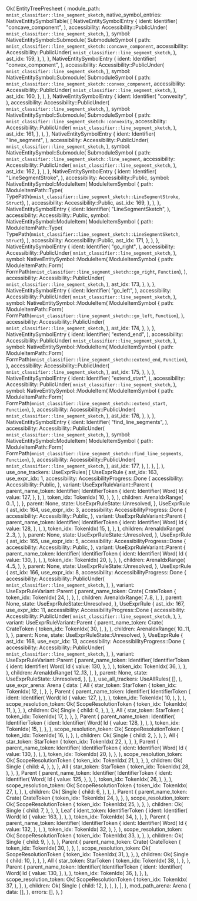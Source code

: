 Ok(
    EntityTreePresheet {
        module_path: `mnist_classifier::line_segment_sketch`,
        native_symbol_entries: NativeEntitySymbolTable(
            [
                NativeEntitySymbolEntry {
                    ident: Identifier(
                        "concave_component",
                    ),
                    accessibility: Accessibility::PublicUnder(
                        `mnist_classifier::line_segment_sketch`,
                    ),
                    symbol: NativeEntitySymbol::Submodule(
                        SubmoduleSymbol {
                            path: `mnist_classifier::line_segment_sketch::concave_component`,
                            accessibility: Accessibility::PublicUnder(
                                `mnist_classifier::line_segment_sketch`,
                            ),
                            ast_idx: 159,
                        },
                    ),
                },
                NativeEntitySymbolEntry {
                    ident: Identifier(
                        "convex_component",
                    ),
                    accessibility: Accessibility::PublicUnder(
                        `mnist_classifier::line_segment_sketch`,
                    ),
                    symbol: NativeEntitySymbol::Submodule(
                        SubmoduleSymbol {
                            path: `mnist_classifier::line_segment_sketch::convex_component`,
                            accessibility: Accessibility::PublicUnder(
                                `mnist_classifier::line_segment_sketch`,
                            ),
                            ast_idx: 160,
                        },
                    ),
                },
                NativeEntitySymbolEntry {
                    ident: Identifier(
                        "convexity",
                    ),
                    accessibility: Accessibility::PublicUnder(
                        `mnist_classifier::line_segment_sketch`,
                    ),
                    symbol: NativeEntitySymbol::Submodule(
                        SubmoduleSymbol {
                            path: `mnist_classifier::line_segment_sketch::convexity`,
                            accessibility: Accessibility::PublicUnder(
                                `mnist_classifier::line_segment_sketch`,
                            ),
                            ast_idx: 161,
                        },
                    ),
                },
                NativeEntitySymbolEntry {
                    ident: Identifier(
                        "line_segment",
                    ),
                    accessibility: Accessibility::PublicUnder(
                        `mnist_classifier::line_segment_sketch`,
                    ),
                    symbol: NativeEntitySymbol::Submodule(
                        SubmoduleSymbol {
                            path: `mnist_classifier::line_segment_sketch::line_segment`,
                            accessibility: Accessibility::PublicUnder(
                                `mnist_classifier::line_segment_sketch`,
                            ),
                            ast_idx: 162,
                        },
                    ),
                },
                NativeEntitySymbolEntry {
                    ident: Identifier(
                        "LineSegmentStroke",
                    ),
                    accessibility: Accessibility::Public,
                    symbol: NativeEntitySymbol::ModuleItem(
                        ModuleItemSymbol {
                            path: ModuleItemPath::Type(
                                TypePath(`mnist_classifier::line_segment_sketch::LineSegmentStroke`, `Struct`),
                            ),
                            accessibility: Accessibility::Public,
                            ast_idx: 169,
                        },
                    ),
                },
                NativeEntitySymbolEntry {
                    ident: Identifier(
                        "LineSegmentSketch",
                    ),
                    accessibility: Accessibility::Public,
                    symbol: NativeEntitySymbol::ModuleItem(
                        ModuleItemSymbol {
                            path: ModuleItemPath::Type(
                                TypePath(`mnist_classifier::line_segment_sketch::LineSegmentSketch`, `Struct`),
                            ),
                            accessibility: Accessibility::Public,
                            ast_idx: 171,
                        },
                    ),
                },
                NativeEntitySymbolEntry {
                    ident: Identifier(
                        "go_right",
                    ),
                    accessibility: Accessibility::PublicUnder(
                        `mnist_classifier::line_segment_sketch`,
                    ),
                    symbol: NativeEntitySymbol::ModuleItem(
                        ModuleItemSymbol {
                            path: ModuleItemPath::Form(
                                FormPath(`mnist_classifier::line_segment_sketch::go_right`, `Function`),
                            ),
                            accessibility: Accessibility::PublicUnder(
                                `mnist_classifier::line_segment_sketch`,
                            ),
                            ast_idx: 173,
                        },
                    ),
                },
                NativeEntitySymbolEntry {
                    ident: Identifier(
                        "go_left",
                    ),
                    accessibility: Accessibility::PublicUnder(
                        `mnist_classifier::line_segment_sketch`,
                    ),
                    symbol: NativeEntitySymbol::ModuleItem(
                        ModuleItemSymbol {
                            path: ModuleItemPath::Form(
                                FormPath(`mnist_classifier::line_segment_sketch::go_left`, `Function`),
                            ),
                            accessibility: Accessibility::PublicUnder(
                                `mnist_classifier::line_segment_sketch`,
                            ),
                            ast_idx: 174,
                        },
                    ),
                },
                NativeEntitySymbolEntry {
                    ident: Identifier(
                        "extend_end",
                    ),
                    accessibility: Accessibility::PublicUnder(
                        `mnist_classifier::line_segment_sketch`,
                    ),
                    symbol: NativeEntitySymbol::ModuleItem(
                        ModuleItemSymbol {
                            path: ModuleItemPath::Form(
                                FormPath(`mnist_classifier::line_segment_sketch::extend_end`, `Function`),
                            ),
                            accessibility: Accessibility::PublicUnder(
                                `mnist_classifier::line_segment_sketch`,
                            ),
                            ast_idx: 175,
                        },
                    ),
                },
                NativeEntitySymbolEntry {
                    ident: Identifier(
                        "extend_start",
                    ),
                    accessibility: Accessibility::PublicUnder(
                        `mnist_classifier::line_segment_sketch`,
                    ),
                    symbol: NativeEntitySymbol::ModuleItem(
                        ModuleItemSymbol {
                            path: ModuleItemPath::Form(
                                FormPath(`mnist_classifier::line_segment_sketch::extend_start`, `Function`),
                            ),
                            accessibility: Accessibility::PublicUnder(
                                `mnist_classifier::line_segment_sketch`,
                            ),
                            ast_idx: 176,
                        },
                    ),
                },
                NativeEntitySymbolEntry {
                    ident: Identifier(
                        "find_line_segments",
                    ),
                    accessibility: Accessibility::PublicUnder(
                        `mnist_classifier::line_segment_sketch`,
                    ),
                    symbol: NativeEntitySymbol::ModuleItem(
                        ModuleItemSymbol {
                            path: ModuleItemPath::Form(
                                FormPath(`mnist_classifier::line_segment_sketch::find_line_segments`, `Function`),
                            ),
                            accessibility: Accessibility::PublicUnder(
                                `mnist_classifier::line_segment_sketch`,
                            ),
                            ast_idx: 177,
                        },
                    ),
                },
            ],
        ),
        use_one_trackers: UseExprRules(
            [
                UseExprRule {
                    ast_idx: 163,
                    use_expr_idx: 1,
                    accessibility: AccessibilityProgress::Done {
                        accessibility: Accessibility::Public,
                    },
                    variant: UseExprRuleVariant::Parent {
                        parent_name_token: Identifier(
                            IdentifierToken {
                                ident: Identifier(
                                    Word(
                                        Id {
                                            value: 127,
                                        },
                                    ),
                                ),
                                token_idx: TokenIdx(
                                    10,
                                ),
                            },
                        ),
                        children: ArenaIdxRange(
                            0..1,
                        ),
                    },
                    parent: None,
                    state: UseExprRuleState::Unresolved,
                },
                UseExprRule {
                    ast_idx: 164,
                    use_expr_idx: 3,
                    accessibility: AccessibilityProgress::Done {
                        accessibility: Accessibility::Public,
                    },
                    variant: UseExprRuleVariant::Parent {
                        parent_name_token: Identifier(
                            IdentifierToken {
                                ident: Identifier(
                                    Word(
                                        Id {
                                            value: 128,
                                        },
                                    ),
                                ),
                                token_idx: TokenIdx(
                                    15,
                                ),
                            },
                        ),
                        children: ArenaIdxRange(
                            2..3,
                        ),
                    },
                    parent: None,
                    state: UseExprRuleState::Unresolved,
                },
                UseExprRule {
                    ast_idx: 165,
                    use_expr_idx: 5,
                    accessibility: AccessibilityProgress::Done {
                        accessibility: Accessibility::Public,
                    },
                    variant: UseExprRuleVariant::Parent {
                        parent_name_token: Identifier(
                            IdentifierToken {
                                ident: Identifier(
                                    Word(
                                        Id {
                                            value: 130,
                                        },
                                    ),
                                ),
                                token_idx: TokenIdx(
                                    20,
                                ),
                            },
                        ),
                        children: ArenaIdxRange(
                            4..5,
                        ),
                    },
                    parent: None,
                    state: UseExprRuleState::Unresolved,
                },
                UseExprRule {
                    ast_idx: 166,
                    use_expr_idx: 8,
                    accessibility: AccessibilityProgress::Done {
                        accessibility: Accessibility::PublicUnder(
                            `mnist_classifier::line_segment_sketch`,
                        ),
                    },
                    variant: UseExprRuleVariant::Parent {
                        parent_name_token: Crate(
                            CrateToken {
                                token_idx: TokenIdx(
                                    24,
                                ),
                            },
                        ),
                        children: ArenaIdxRange(
                            7..8,
                        ),
                    },
                    parent: None,
                    state: UseExprRuleState::Unresolved,
                },
                UseExprRule {
                    ast_idx: 167,
                    use_expr_idx: 11,
                    accessibility: AccessibilityProgress::Done {
                        accessibility: Accessibility::PublicUnder(
                            `mnist_classifier::line_segment_sketch`,
                        ),
                    },
                    variant: UseExprRuleVariant::Parent {
                        parent_name_token: Crate(
                            CrateToken {
                                token_idx: TokenIdx(
                                    30,
                                ),
                            },
                        ),
                        children: ArenaIdxRange(
                            10..11,
                        ),
                    },
                    parent: None,
                    state: UseExprRuleState::Unresolved,
                },
                UseExprRule {
                    ast_idx: 168,
                    use_expr_idx: 13,
                    accessibility: AccessibilityProgress::Done {
                        accessibility: Accessibility::PublicUnder(
                            `mnist_classifier::line_segment_sketch`,
                        ),
                    },
                    variant: UseExprRuleVariant::Parent {
                        parent_name_token: Identifier(
                            IdentifierToken {
                                ident: Identifier(
                                    Word(
                                        Id {
                                            value: 130,
                                        },
                                    ),
                                ),
                                token_idx: TokenIdx(
                                    36,
                                ),
                            },
                        ),
                        children: ArenaIdxRange(
                            12..13,
                        ),
                    },
                    parent: None,
                    state: UseExprRuleState::Unresolved,
                },
            ],
        ),
        use_all_trackers: UseAllRules(
            [],
        ),
        use_expr_arena: Arena {
            data: [
                All {
                    star_token: StarToken {
                        token_idx: TokenIdx(
                            12,
                        ),
                    },
                },
                Parent {
                    parent_name_token: Identifier(
                        IdentifierToken {
                            ident: Identifier(
                                Word(
                                    Id {
                                        value: 127,
                                    },
                                ),
                            ),
                            token_idx: TokenIdx(
                                10,
                            ),
                        },
                    ),
                    scope_resolution_token: Ok(
                        ScopeResolutionToken {
                            token_idx: TokenIdx(
                                11,
                            ),
                        },
                    ),
                    children: Ok(
                        Single {
                            child: 0,
                        },
                    ),
                },
                All {
                    star_token: StarToken {
                        token_idx: TokenIdx(
                            17,
                        ),
                    },
                },
                Parent {
                    parent_name_token: Identifier(
                        IdentifierToken {
                            ident: Identifier(
                                Word(
                                    Id {
                                        value: 128,
                                    },
                                ),
                            ),
                            token_idx: TokenIdx(
                                15,
                            ),
                        },
                    ),
                    scope_resolution_token: Ok(
                        ScopeResolutionToken {
                            token_idx: TokenIdx(
                                16,
                            ),
                        },
                    ),
                    children: Ok(
                        Single {
                            child: 2,
                        },
                    ),
                },
                All {
                    star_token: StarToken {
                        token_idx: TokenIdx(
                            22,
                        ),
                    },
                },
                Parent {
                    parent_name_token: Identifier(
                        IdentifierToken {
                            ident: Identifier(
                                Word(
                                    Id {
                                        value: 130,
                                    },
                                ),
                            ),
                            token_idx: TokenIdx(
                                20,
                            ),
                        },
                    ),
                    scope_resolution_token: Ok(
                        ScopeResolutionToken {
                            token_idx: TokenIdx(
                                21,
                            ),
                        },
                    ),
                    children: Ok(
                        Single {
                            child: 4,
                        },
                    ),
                },
                All {
                    star_token: StarToken {
                        token_idx: TokenIdx(
                            28,
                        ),
                    },
                },
                Parent {
                    parent_name_token: Identifier(
                        IdentifierToken {
                            ident: Identifier(
                                Word(
                                    Id {
                                        value: 125,
                                    },
                                ),
                            ),
                            token_idx: TokenIdx(
                                26,
                            ),
                        },
                    ),
                    scope_resolution_token: Ok(
                        ScopeResolutionToken {
                            token_idx: TokenIdx(
                                27,
                            ),
                        },
                    ),
                    children: Ok(
                        Single {
                            child: 6,
                        },
                    ),
                },
                Parent {
                    parent_name_token: Crate(
                        CrateToken {
                            token_idx: TokenIdx(
                                24,
                            ),
                        },
                    ),
                    scope_resolution_token: Ok(
                        ScopeResolutionToken {
                            token_idx: TokenIdx(
                                25,
                            ),
                        },
                    ),
                    children: Ok(
                        Single {
                            child: 7,
                        },
                    ),
                },
                Leaf {
                    ident_token: IdentifierToken {
                        ident: Identifier(
                            Word(
                                Id {
                                    value: 163,
                                },
                            ),
                        ),
                        token_idx: TokenIdx(
                            34,
                        ),
                    },
                },
                Parent {
                    parent_name_token: Identifier(
                        IdentifierToken {
                            ident: Identifier(
                                Word(
                                    Id {
                                        value: 132,
                                    },
                                ),
                            ),
                            token_idx: TokenIdx(
                                32,
                            ),
                        },
                    ),
                    scope_resolution_token: Ok(
                        ScopeResolutionToken {
                            token_idx: TokenIdx(
                                33,
                            ),
                        },
                    ),
                    children: Ok(
                        Single {
                            child: 9,
                        },
                    ),
                },
                Parent {
                    parent_name_token: Crate(
                        CrateToken {
                            token_idx: TokenIdx(
                                30,
                            ),
                        },
                    ),
                    scope_resolution_token: Ok(
                        ScopeResolutionToken {
                            token_idx: TokenIdx(
                                31,
                            ),
                        },
                    ),
                    children: Ok(
                        Single {
                            child: 10,
                        },
                    ),
                },
                All {
                    star_token: StarToken {
                        token_idx: TokenIdx(
                            38,
                        ),
                    },
                },
                Parent {
                    parent_name_token: Identifier(
                        IdentifierToken {
                            ident: Identifier(
                                Word(
                                    Id {
                                        value: 130,
                                    },
                                ),
                            ),
                            token_idx: TokenIdx(
                                36,
                            ),
                        },
                    ),
                    scope_resolution_token: Ok(
                        ScopeResolutionToken {
                            token_idx: TokenIdx(
                                37,
                            ),
                        },
                    ),
                    children: Ok(
                        Single {
                            child: 12,
                        },
                    ),
                },
            ],
        },
        mod_path_arena: Arena {
            data: [],
        },
        errors: [],
    },
)